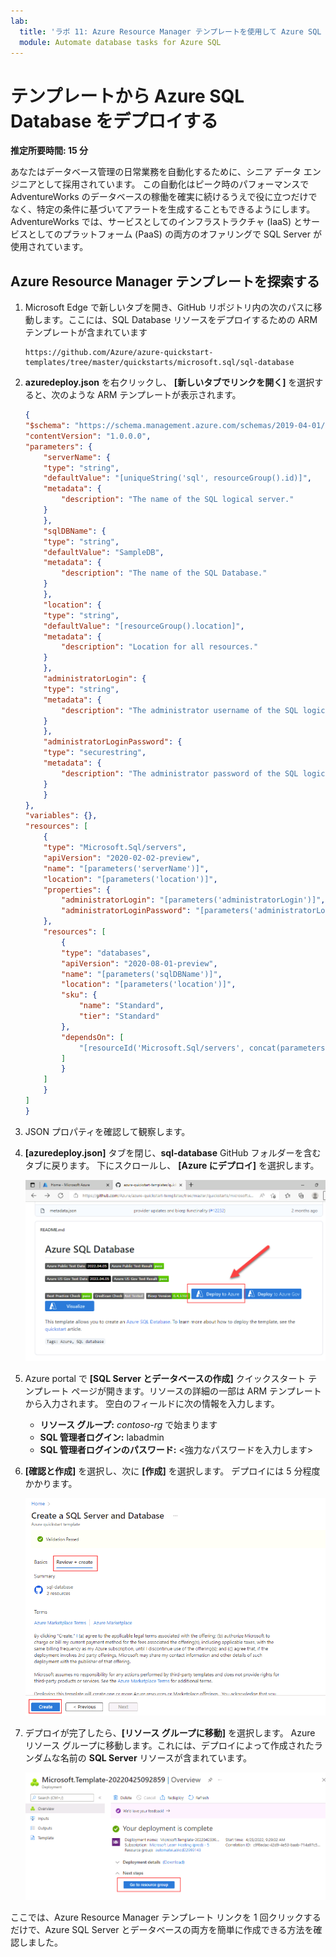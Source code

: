 ```yaml
---
lab:
  title: 'ラボ 11: Azure Resource Manager テンプレートを使用して Azure SQL Database をデプロイする'
  module: Automate database tasks for Azure SQL
---
```


# テンプレートから Azure SQL Database をデプロイする

**推定所要時間: 15 分**

あなたはデータベース管理の日常業務を自動化するために、シニア データ エンジニアとして採用されています。 この自動化はピーク時のパフォーマンスで AdventureWorks のデータベースの稼働を確実に続けるうえで役に立つだけでなく、特定の条件に基づいてアラートを生成することもできるようにします。 AdventureWorks では、サービスとしてのインフラストラクチャ (IaaS) とサービスとしてのプラットフォーム (PaaS) の両方のオファリングで SQL Server が使用されています。

## Azure Resource Manager テンプレートを探索する

1. Microsoft Edge で新しいタブを開き、GitHub リポジトリ内の次のパスに移動します。ここには、SQL Database リソースをデプロイするための ARM テンプレートが含まれています

    ```
    https://github.com/Azure/azure-quickstart-templates/tree/master/quickstarts/microsoft.sql/sql-database
    ```

1. **azuredeploy.json** を右クリックし、 **[新しいタブでリンクを開く]** を選択すると、次のような ARM テンプレートが表示されます。

    ```JSON
    {
    "$schema": "https://schema.management.azure.com/schemas/2019-04-01/deploymentTemplate.json#",
    "contentVersion": "1.0.0.0",
    "parameters": {
        "serverName": {
        "type": "string",
        "defaultValue": "[uniqueString('sql', resourceGroup().id)]",
        "metadata": {
            "description": "The name of the SQL logical server."
        }
        },
        "sqlDBName": {
        "type": "string",
        "defaultValue": "SampleDB",
        "metadata": {
            "description": "The name of the SQL Database."
        }
        },
        "location": {
        "type": "string",
        "defaultValue": "[resourceGroup().location]",
        "metadata": {
            "description": "Location for all resources."
        }
        },
        "administratorLogin": {
        "type": "string",
        "metadata": {
            "description": "The administrator username of the SQL logical server."
        }
        },
        "administratorLoginPassword": {
        "type": "securestring",
        "metadata": {
            "description": "The administrator password of the SQL logical server."
        }
        }
    },
    "variables": {},
    "resources": [
        {
        "type": "Microsoft.Sql/servers",
        "apiVersion": "2020-02-02-preview",
        "name": "[parameters('serverName')]",
        "location": "[parameters('location')]",
        "properties": {
            "administratorLogin": "[parameters('administratorLogin')]",
            "administratorLoginPassword": "[parameters('administratorLoginPassword')]"
        },
        "resources": [
            {
            "type": "databases",
            "apiVersion": "2020-08-01-preview",
            "name": "[parameters('sqlDBName')]",
            "location": "[parameters('location')]",
            "sku": {
                "name": "Standard",
                "tier": "Standard"
            },
            "dependsOn": [
                "[resourceId('Microsoft.Sql/servers', concat(parameters('serverName')))]"
            ]
            }
        ]
        }
    ]
    }
    ```

1. JSON プロパティを確認して観察します。

1. **[azuredeploy.json]** タブを閉じ、**sql-database** GitHub フォルダーを含むタブに戻ります。 下にスクロールし、 **[Azure にデプロイ]** を選択します。

    ![[Azure にデプロイ] ボタン](../images/dp-300-module-11-lab-01.png)

1. Azure portal で **[SQL Server とデータベースの作成]** クイックスタート テンプレート ページが開きます。リソースの詳細の一部は ARM テンプレートから入力されます。 空白のフィールドに次の情報を入力します。

    - **リソース グループ:** *contoso-rg* で始まります
    - **SQL 管理者ログイン:** labadmin
    - **SQL 管理者ログインのパスワード:** &lt;強力なパスワードを入力します&gt;

1. **[確認と作成]** を選択し、次に **[作成]** を選択します。 デプロイには 5 分程度かかります。

    ![画像 2](../images/dp-300-module-11-lab-02.png)

1. デプロイが完了したら、**[リソース グループに移動]** を選択します。 Azure リソース グループに移動します。これには、デプロイによって作成されたランダムな名前の **SQL Server** リソースが含まれています。

    ![図 3](../images/dp-300-module-11-lab-03.png)

ここでは、Azure Resource Manager テンプレート リンクを 1 回クリックするだけで、Azure SQL Server とデータベースの両方を簡単に作成できる方法を確認しました。

